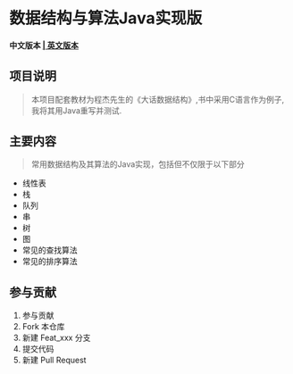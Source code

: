 # 数据结构与算法Java实现版

#### 中文版本 <a href='readme_en.md'> | 英文版本</a>

## 项目说明
> 本项目配套教材为程杰先生的《大话数据结构》,书中采用C语言作为例子,我将其用Java重写并测试. 

## 主要内容

> 常用数据结构及其算法的Java实现，包括但不仅限于以下部分
- 线性表
- 栈
- 队列
- 串
- 树
- 图
- 常见的查找算法
- 常见的排序算法

## 参与贡献
1. 参与贡献
2. Fork 本仓库
3. 新建 Feat_xxx 分支
4. 提交代码
5. 新建 Pull Request